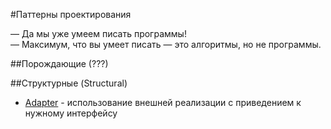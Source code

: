 #Паттерны проектирования

— Да мы уже умеем писать программы!  
— Максимум, что вы умеет писать — это алгоритмы, но не программы.

##Порождающие (???)

##Структурные (Structural)

* [Adapter](structural/adapter/readme.md) - использование внешней реализации с приведением к нужному интерфейсу